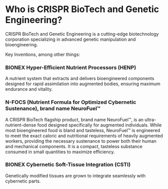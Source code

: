# Who is CRISPR BioTech and Genetic Engineering?

CRISPR BioTech and Genetic Engineering is a cutting-edge biotechnology corporation specializing in advanced genetic manipulation and bioengineering.

Key Inventions, among other things:

### BIONEX Hyper-Efficient Nutrient Processors (HENP)

A nutrient system that extracts and delivers bioengineered components designed for rapid assimilation into augmented bodies, ensuring maximum endurance and vitality.

### N-FOCS (Nutrient Formula for Optimized Cybernetic Sustenance), brand name NeuroFuel™

A CRISPR BioTech flagship product, brand name NeuroFuel™, is an ultra-nutrient-dense food designed specifically for augmented individuals. While most bioengineered food is bland and tasteless, NeuroFuel™ is engineered to meet the exact caloric and nutritional requirements of heavily augmented workers, providing the necessary sustenance to power both their human and mechanical components. It is a compact, tasteless substance consumed in small quantities to maximize efficiency.

### BIONEX Cybernetic Soft-Tissue Integration (CSTI)
Genetically modified tissues are grown to integrate seamlessly with cybernetic parts.
